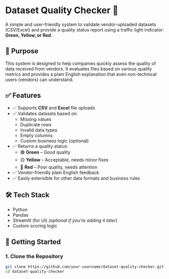 # Dataset Quality Checker 🚦

A simple and user-friendly system to validate vendor-uploaded datasets (CSV/Excel) and provide a quality status report using a traffic light indicator: **Green, Yellow, or Red**.

## 🧠 Purpose

This system is designed to help companies quickly assess the quality of data received from vendors. It evaluates files based on various quality metrics and provides a plain English explanation that even non-technical users (vendors) can understand.

## ✅ Features

- ✅ Supports **CSV** and **Excel** file uploads
- ✅ Validates datasets based on:
  - Missing values
  - Duplicate rows
  - Invalid data types
  - Empty columns
  - Custom business logic (optional)
- ✅ Returns a quality status:
  - 🟢 **Green** – Good quality
  - 🟡 **Yellow** – Acceptable, needs minor fixes
  - 🔴 **Red** – Poor quality, needs attention
- ✅ Vendor-friendly plain English feedback
- ✅ Easily extensible for other data formats and business rules

## 🛠️ Tech Stack

- Python
- Pandas
- Streamlit (for UI) *(optional if you're adding it later)*
- Custom scoring logic

## 🚀 Getting Started

### 1. Clone the Repository
```bash
git clone https://github.com/your-username/dataset-quality-checker.git
cd dataset-quality-checker
